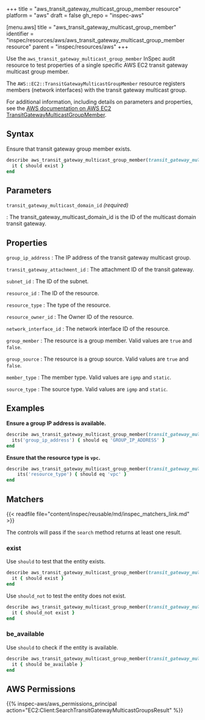 +++
title = "aws_transit_gateway_multicast_group_member resource"
platform = "aws"
draft = false
gh_repo = "inspec-aws"

[menu.aws]
title = "aws_transit_gateway_multicast_group_member"
identifier = "inspec/resources/aws/aws_transit_gateway_multicast_group_member resource"
parent = "inspec/resources/aws"
+++

Use the `aws_transit_gateway_multicast_group_member` InSpec audit resource to test properties of a single specific AWS EC2 transit gateway multicast group member.

The `AWS::EC2::TransitGatewayMulticastGroupMember` resource registers members (network interfaces) with the transit gateway multicast group.

For additional information, including details on parameters and properties, see the [AWS documentation on AWS EC2 TransitGatewayMulticastGroupMember](https://docs.aws.amazon.com/AWSCloudFormation/latest/UserGuide/aws-resource-ec2-transitgatewaymulticastgroupmember.html).

## Syntax

Ensure that transit gateway group member exists.

```ruby
describe aws_transit_gateway_multicast_group_member(transit_gateway_multicast_domain_id: "TRANSIT_GATEWAY_MULTICAST_DOMAIN_ID") do
  it { should exist }
end
```

## Parameters

`transit_gateway_multicast_domain_id` _(required)_

: The transit_gateway_multicast_domain_id is the ID of the multicast domain transit gateway.

## Properties

`group_ip_address`
: The IP address of the transit gateway multicast group.

`transit_gateway_attachment_id`
: The attachment ID of the transit gateway.

`subnet_id`
: The ID of the subnet.

`resource_id`
: The ID of the resource.

`resource_type`
: The type of the resource.

`resource_owner_id`
: The Owner ID of the resource.

`network_interface_id`
: The network interface ID of the resource.

`group_member`
: The resource is a group member. Valid values are `true` and `false`.

`group_source`
: The resource is a group source. Valid values are `true` and `false`.

`member_type`
: The member type. Valid values are `igmp` and `static`.

`source_type`
: The source type. Valid values are `igmp` and `static`.

## Examples

**Ensure a group IP address is available.**

```ruby
describe aws_transit_gateway_multicast_group_member(transit_gateway_multicast_domain_id: "TRANSIT_GATEWAY_MULTICAST_DOMAIN_ID") do
  its('group_ip_address') { should eq 'GROUP_IP_ADDRESS' }
end
```

**Ensure that the resource type is `vpc`.**

```ruby
describe aws_transit_gateway_multicast_group_member(transit_gateway_multicast_domain_id: "TRANSIT_GATEWAY_MULTICAST_DOMAIN_ID") do
    its('resource_type') { should eq 'vpc' }
end
```

## Matchers

{{< readfile file="content/inspec/reusable/md/inspec_matchers_link.md" >}}

The controls will pass if the `search` method returns at least one result.

### exist

Use `should` to test that the entity exists.

```ruby
describe aws_transit_gateway_multicast_group_member(transit_gateway_multicast_domain_id: "TRANSIT_GATEWAY_MULTICAST_DOMAIN_ID") do
  it { should exist }
end
```

Use `should_not` to test the entity does not exist.

```ruby
describe aws_transit_gateway_multicast_group_member(transit_gateway_multicast_domain_id: "dummy") do
  it { should_not exist }
end
```

### be_available

Use `should` to check if the entity is available.

```ruby
describe aws_transit_gateway_multicast_group_member(transit_gateway_multicast_domain_id: "TRANSIT_GATEWAY_MULTICAST_DOMAIN_ID") do
  it { should be_available }
end
```

## AWS Permissions

{{% inspec-aws/aws_permissions_principal action="EC2:Client:SearchTransitGatewayMulticastGroupsResult" %}}
